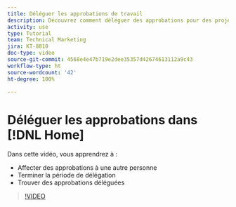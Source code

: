 ```yaml
---
title: Déléguer les approbations de travail
description: Découvrez comment déléguer des approbations pour des projets, des tâches, des problèmes et des cartes de pointage à un autre utilisateur ou une autre utilisatrice.
activity: use
type: Tutorial
team: Technical Marketing
jira: KT-8810
doc-type: video
source-git-commit: 4568e4e47b719e2dee35357d42674613112a9c43
workflow-type: ht
source-wordcount: '42'
ht-degree: 100%

---
```


# Déléguer les approbations dans [!DNL Home]

Dans cette vidéo, vous apprendrez à :

* Affecter des approbations à une autre personne
* Terminer la période de délégation
* Trouver des approbations déléguées

>[!VIDEO](https://video.tv.adobe.com/v/336094/?quality=12&learn=on&enablevpops)

<!--
learn more URLS
Delegate approval request
-->
